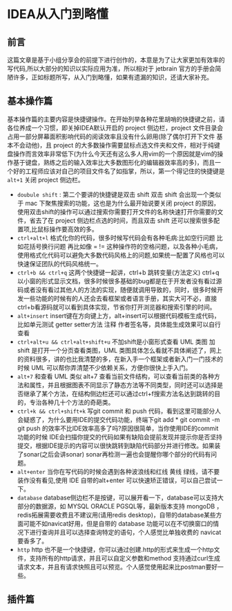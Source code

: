 # IDEA从入门到略懂

## 前言

这篇文章是基于小组分享会的前提下进行创作的，本意是为了让大家更加有效率的写代码,所以大部分的知识以实际应用为准，所以相对于 jetbrain 官方的手册会简陋许多，正如标题所写，从入门到略懂，如果有遗漏的知识，还请大家补充。

## 基本操作篇

基本操作篇的主要内容是快捷键操作。在开始列举各种花里胡哨的快捷键之前，请各位养成一个习惯，即关掉IDEA默认开启的 project 侧边栏，project 文件目录会占用一部分屏幕面积影响代码的阅读效率且没有什么卵用(除了偶尔打开下文件 基本不会动他)，且 project 的大多数操作需要鼠标点选文件夹和文件，相对于纯键盘操作而言效率非常低下(为什么今天还有这么多人用vim的一个原因就是vim的操作基于键盘，熟练之后的输入效率比大多数图形化的编辑器效率高的多)，而且一个好的工程师应该对自己的项目文件名了如指掌，所以，第一个得记住的快捷键是 `alt+1` 关闭 project 侧边栏。

* `doubule shift` : 第二个要讲的快捷键是双击 shift  双击 shift 会出现一个类似于 mac 下聚焦搜索的功能，这也是为什么最开始说要关闭 project 的原因，使用双击shift的操作可以通过搜索你需要打开文件的名称快速打开你需要的文件，省去了在 project 侧边栏点选的时间，而且双击 shift 还可以搜索很多配置项,比鼠标操作要高效的多。
* `ctrl+alt+l` 格式化你的代码，很多时候写代码会有各种毛病:比如空行问题 比如花括号换行问题 再比如像 = != 这种操作符的空格问题，以及各种小毛病，使用格式化代码可以避免大多数代码风格上的问题,如果统一配置了风格也可以快速保证团队的代码风格统一。
* `ctrl+b && ctrl+q` 这两个快捷键一起讲，ctrl+b 跳转变量(方法定义) ctrl+q 以小窗的形式显示文档，很多时候很多基础的bug都是在于开发者没有看过源码或者没有看过其他人的方法的实现，随便就调用导致的，同时，很多时候开发一些功能的时候有的人还会去看框架或者语言手册，其实大可不必，直接ctrl+b看源码就可以看到具体实现，节省你打开浏览器和搜索引擎的时间。
* `alt+insert`  insert键在方向键上方，alt+insert可以根据代码模板生成代码，比如单元测试 getter setter方法 注释 作者签名等，具体能生成效果可以自行查看
* `ctrl+alt+u && ctrl+alt+shift+u` 不加shift是小窗形式查看 UML 类图 加 shift 是打开一个分页查看类图，UML 类图具体怎么看就不具体阐述了，网上的资料很多，讲的也比我清楚的多，在新入手一个框架或者新入门一门技术的时候 UML 可以帮你弄清楚不少依赖关系，方便你很快上手入门。
* `alt+7` 和查看 UML 类似 alt+7 查看当前文件结构，可以查看当前类的各种方法和属性，并且根据图表不同显示了静态方法等不同类型，同时还可以选择是否继承了某个方法，在结构侧边栏还可以通过ctrl+f搜索方法名达到跳转的目的，专治各种几十个方法的奇葩类。
* `ctrl+k && ctrl+shift+k` 写git commit 和 push 代码，看到这里可能部分人会疑惑了，为什么要用IDE的提交代码功能，终端下git add * git commit -m git push 的效率不比IDE效率高多了吗?原因很简单，当你使用IDE的commit 功能的时候 IDE会扫描你提交的代码如果有缺陷会提前发现并提示你是否坚持提交，根据IDE提示的内容可以很快跳转到缺陷代码部分并进行修改。如果装了sonar(之后会讲sonar) sonar再检测一遍也会提醒你哪个部分的代码有问题。
* `alt+enter` 当你在写代码的时候会遇到各种波浪线和红线 黄线 绿线，请不要装作没有看见,使用 IDE 自带的alt+enter 可以快速矫正错误，可以自己尝试一下。
* `database` database侧边栏不是按键，可以展开看一下，database可以支持大部分的数据源，如 MYSQL ORACLE PGSQL等，最新版本支持 mongoDB ，redis拓展需要收费且不建议用(请用redis desktop)，自带的database某些方面可能不如navicat好用，但是自带的 database 功能可以在不切换窗口的情况下进行查询并且可以选择查询特定的语句，个人感觉比单独收费的 navicat 要香多了。
* `http` http 也不是一个快捷键，你可以通过创建.http的形式来生成一个http文件，支持所有的http请求，并且可以自定义参数和method 支持通过curl生成请求文本，并且有请求快照且可以预览。个人感觉使用起来比postman要好一些。

## 插件篇 



